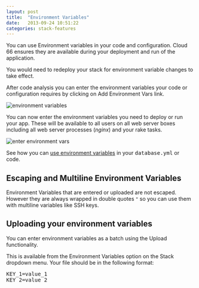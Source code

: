 ```yaml
---
layout: post
title:  "Environment Variables"
date:   2013-09-24 10:51:22
categories: stack-features
---
```



<p>You can use Environment variables in your code and configuration. Cloud 66 ensures they are available during your deployment and run of the application.</p>

<p>
    <span class="highlighted">You would need to redeploy your stack for environment variable changes to take effect</span>.</p>

After code analysis you can enter the environment variables your code or configuration requires by clicking on Add Environment Vars link.

![environment variables](http://cdn.cloud66.com.s3.amazonaws.com/images/help/environment_vars.png)

You can now enter the environment variables you need to deploy or run your app. These will be available to all users on all web server boxes including all web server processes (<em>nginx</em>) and your rake tasks.

![enter environment vars](http://cdn.cloud66.com.s3.amazonaws.com/images/help/envrionment_var_form.png)

See how you can [use environment variables](/stack-features/environments.html) in your <kbd>database.yml</kbd> or code.

## Escaping and Multiline Environment Variables

Environment Variables that are entered or uploaded are not escaped. However they are always wrapped in double quotes `"` so you can use them with multiline variables like SSH keys.

## Uploading your environment variables

You can enter environment variables as a batch using the Upload functionality.

This is available from the Environment Variables option on the Stack dropdown menu. Your file should be in the following format:

<pre class="terminal">
KEY_1=value_1
KEY_2=value_2
</pre>
